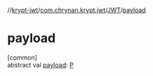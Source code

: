 //[krypt-jwt](../../../index.md)/[com.chrynan.krypt.jwt](../index.md)/[JWT](index.md)/[payload](payload.md)

# payload

[common]\
abstract val [payload](payload.md): [P](index.md)
